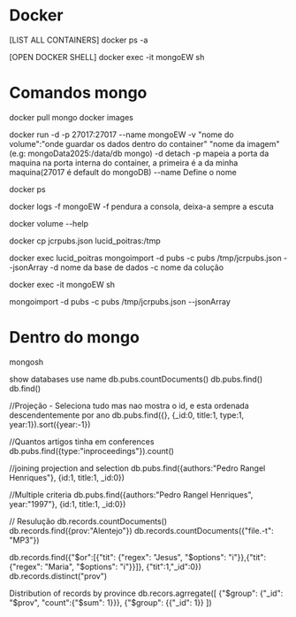 # Docker

[LIST ALL CONTAINERS]
docker ps -a

[OPEN DOCKER SHELL]
docker exec -it mongoEW sh


# Comandos mongo
docker pull mongo
docker images

docker run -d -p 27017:27017 --name mongoEW -v "nome do volume":"onde guardar os dados dentro do container" "nome da imagem"(e.g: mongoData2025:/data/db mongo)
-d detach
-p mapeia a porta da maquina na porta interna do container, a primeira é a da minha maquina(27017 é default do mongoDB)
--name Define o nome

docker ps

docker logs -f mongoEW
-f pendura a consola, deixa-a sempre a escuta

docker volume --help

docker cp jcrpubs.json lucid_poitras:/tmp

docker exec lucid_poitras mongoimport -d pubs -c pubs /tmp/jcrpubs.json --jsonArray
-d nome da base de dados
-c nome da colução

docker exec -it mongoEW sh

mongoimport -d pubs -c pubs /tmp/jcrpubs.json --jsonArray

# Dentro do mongo
mongosh

show databases
use name
db.pubs.countDocuments()
db.pubs.find()
db.find()

//Projeção - Seleciona tudo mas nao mostra o id, e esta ordenada descendentemente por ano 
db.pubs.find({}, {_id:0, title:1, type:1, year:1}).sort({year:-1})

//Quantos artigos tinha em conferences
db.pubs.find({type:"inproceedings"}).count()

//joining projection and selection
db.pubs.find({authors:"Pedro Rangel Henriques"}, {id:1, title:1, _id:0})

//Multiple criteria
db.pubs.find({authors:"Pedro Rangel Henriques", year:"1997"}, {id:1, title:1, _id:0})

// Resulução
db.records.countDocuments()
db.records.find({prov:"Alentejo"})
db.records.countDocuments({"file.-t": "MP3"})

db.records.find({"$or":[{"tit": {"regex": "Jesus", "$options": "i"}},{"tit": {"regex": "Maria", "$options": "i"}}]}, {"tit":1,"_id":0})
db.records.distinct("prov")

Distribution of records by province
db.recors.agrregate([
    {"$group": {"_id": "$prov", "count":{"$sum": 1}}},
    {"$group": {{"_id": 1}}
])
